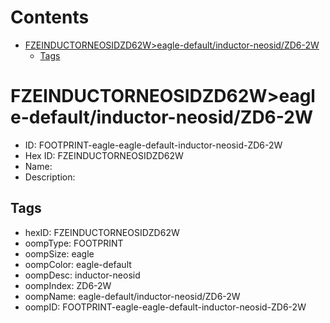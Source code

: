 



Contents
========

* [FZEINDUCTORNEOSIDZD62W>eagle-default/inductor-neosid/ZD6-2W](#fzeinductorneosidzd62weagle-defaultinductor-neosidzd6-2w)
	* [Tags](#tags)

# FZEINDUCTORNEOSIDZD62W>eagle-default/inductor-neosid/ZD6-2W

- ID: FOOTPRINT-eagle-eagle-default-inductor-neosid-ZD6-2W
- Hex ID: FZEINDUCTORNEOSIDZD62W
- Name: 
- Description: 

## Tags

- hexID: FZEINDUCTORNEOSIDZD62W
- oompType: FOOTPRINT
- oompSize: eagle
- oompColor: eagle-default
- oompDesc: inductor-neosid
- oompIndex: ZD6-2W
- oompName: eagle-default/inductor-neosid/ZD6-2W
- oompID: FOOTPRINT-eagle-eagle-default-inductor-neosid-ZD6-2W
